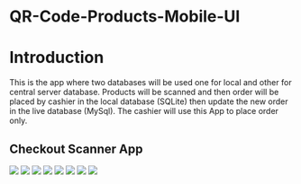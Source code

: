 # QR-Code-Products-Mobile-UI

# Introduction
This is the app where two databases will be used one for local and other
for central server database. Products will be scanned and then order 
will be placed by cashier in the local database (SQLite) then update
the new order in the live database (MySql). The cashier will use this App
to place order only.

## Checkout Scanner App
<img src="/Shopping-Sanner-App/1.png" >
<img src="/Shopping-Sanner-App/2.png" >
<img src="/Shopping-Sanner-App/3.png" >
<img src="/Shopping-Sanner-App/4.png" >
<img src="/Shopping-Sanner-App/5.png" >
<img src="/Shopping-Sanner-App/6.png" >
<img src="/Shopping-Sanner-App/7.png" >
<img src="/Shopping-Sanner-App/8.png" >


 
